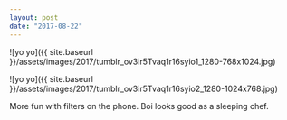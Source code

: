 ```yaml
---
layout: post
date: "2017-08-22"
---
```


![yo yo]({{ site.baseurl }}/assets/images/2017/tumblr_ov3ir5Tvaq1r16syio1_1280-768x1024.jpg)

![yo yo]({{ site.baseurl }}/assets/images/2017/tumblr_ov3ir5Tvaq1r16syio2_1280-1024x768.jpg)

More fun with filters on the phone. Boi looks good as a sleeping chef.
